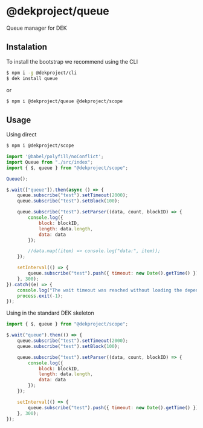 # @dekproject/queue

Queue manager for DEK

## Instalation

To install the bootstrap we recommend using the CLI

```bash
$ npm i -g @dekproject/cli
$ dek install queue
```

or

```bash
$ npm i @dekproject/queue @dekproject/scope
```

## Usage

Using direct

```bash
$ npm i @dekproject/scope
```

```js
import '@babel/polyfill/noConflict';
import Queue from "./src/index";
import { $, queue } from "@dekproject/scope";

Queue();

$.wait(["queue"]).then(async () => {
    queue.subscribe("test").setTimeout(2000);
    queue.subscribe("test").setBlock(100);

    queue.subscribe("test").setParser((data, count, blockID) => {
        console.log({
            block: blockID,
            length: data.length,
            data: data
        });

        //data.map((item) => console.log("data:", item));
    });

    setInterval(() => {
        queue.subscribe("test").push({ timeout: new Date().getTime() });
    }, 300);
}).catch((e) => {
    console.log("The wait timeout was reached without loading the dependencies");
    process.exit(-1);
});
```

Using in the standard DEK skeleton

```js
import { $, queue } from "@dekproject/scope";

$.wait("queue").then(() => {
    queue.subscribe("test").setTimeout(2000);
    queue.subscribe("test").setBlock(100);

    queue.subscribe("test").setParser((data, count, blockID) => {
        console.log({
            block: blockID,
            length: data.length,
            data: data
        });
    });

    setInterval(() => {
        queue.subscribe("test").push({ timeout: new Date().getTime() });
    }, 300);
});
```
